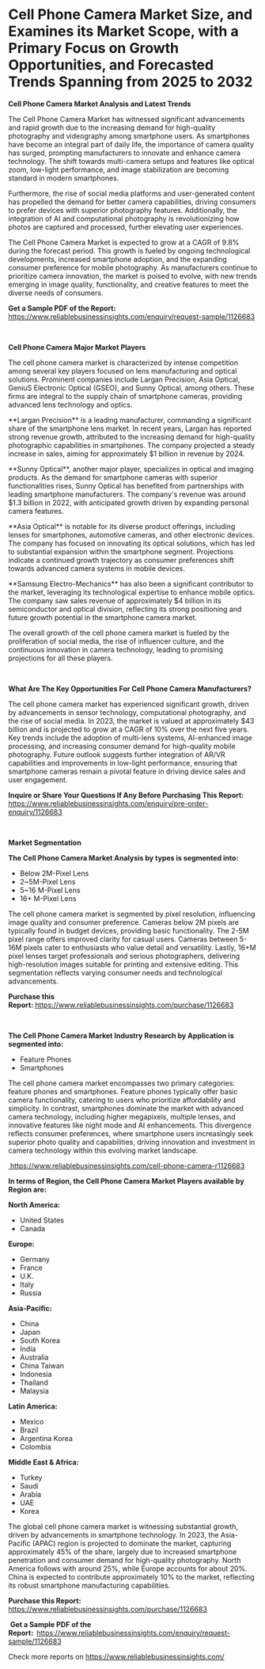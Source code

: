 <p><h1>Cell Phone Camera Market Size, and Examines its Market Scope, with a Primary Focus on Growth Opportunities, and Forecasted Trends Spanning from 2025 to 2032</h1></p><p><strong>Cell Phone Camera Market Analysis and Latest Trends</strong></p>
<p><p>The Cell Phone Camera Market has witnessed significant advancements and rapid growth due to the increasing demand for high-quality photography and videography among smartphone users. As smartphones have become an integral part of daily life, the importance of camera quality has surged, prompting manufacturers to innovate and enhance camera technology. The shift towards multi-camera setups and features like optical zoom, low-light performance, and image stabilization are becoming standard in modern smartphones.</p><p>Furthermore, the rise of social media platforms and user-generated content has propelled the demand for better camera capabilities, driving consumers to prefer devices with superior photography features. Additionally, the integration of AI and computational photography is revolutionizing how photos are captured and processed, further elevating user experiences.</p><p>The Cell Phone Camera Market is expected to grow at a CAGR of 9.8% during the forecast period. This growth is fueled by ongoing technological developments, increased smartphone adoption, and the expanding consumer preference for mobile photography. As manufacturers continue to prioritize camera innovation, the market is poised to evolve, with new trends emerging in image quality, functionality, and creative features to meet the diverse needs of consumers.</p></p>
<p><strong>Get a Sample PDF of the Report:&nbsp;</strong> <a href="https://www.reliablebusinessinsights.com/enquiry/request-sample/1126683?utm_campaign=2201&utm_medium=2&utm_source=Github&utm_content=ia&utm_term=10022025&utm_id=cell-phone-camera">https://www.reliablebusinessinsights.com/enquiry/request-sample/1126683</a></p>
<p>&nbsp;</p>
<p><strong>Cell Phone Camera Major Market Players</strong></p>
<p><p>The cell phone camera market is characterized by intense competition among several key players focused on lens manufacturing and optical solutions. Prominent companies include Largan Precision, Asia Optical, GeniuS Electronic Optical (GSEO), and Sunny Optical, among others. These firms are integral to the supply chain of smartphone cameras, providing advanced lens technology and optics.</p><p>**Largan Precision** is a leading manufacturer, commanding a significant share of the smartphone lens market. In recent years, Largan has reported strong revenue growth, attributed to the increasing demand for high-quality photographic capabilities in smartphones. The company projected a steady increase in sales, aiming for approximately $1 billion in revenue by 2024.</p><p>**Sunny Optical**, another major player, specializes in optical and imaging products. As the demand for smartphone cameras with superior functionalities rises, Sunny Optical has benefited from partnerships with leading smartphone manufacturers. The company's revenue was around $1.3 billion in 2022, with anticipated growth driven by expanding personal camera features.</p><p>**Asia Optical** is notable for its diverse product offerings, including lenses for smartphones, automotive cameras, and other electronic devices. The company has focused on innovating its optical solutions, which has led to substantial expansion within the smartphone segment. Projections indicate a continued growth trajectory as consumer preferences shift towards advanced camera systems in mobile devices.</p><p>**Samsung Electro-Mechanics** has also been a significant contributor to the market, leveraging its technological expertise to enhance mobile optics. The company saw sales revenue of approximately $4 billion in its semiconductor and optical division, reflecting its strong positioning and future growth potential in the smartphone camera market.</p><p>The overall growth of the cell phone camera market is fueled by the proliferation of social media, the rise of influencer culture, and the continuous innovation in camera technology, leading to promising projections for all these players.</p></p>
<p>&nbsp;</p>
<p><strong>What Are The Key Opportunities For Cell Phone Camera Manufacturers?</strong></p>
<p><p>The cell phone camera market has experienced significant growth, driven by advancements in sensor technology, computational photography, and the rise of social media. In 2023, the market is valued at approximately $43 billion and is projected to grow at a CAGR of 10% over the next five years. Key trends include the adoption of multi-lens systems, AI-enhanced image processing, and increasing consumer demand for high-quality mobile photography. Future outlook suggests further integration of AR/VR capabilities and improvements in low-light performance, ensuring that smartphone cameras remain a pivotal feature in driving device sales and user engagement.</p></p>
<p><strong>Inquire or Share Your Questions If Any Before Purchasing This Report:</strong> <a href="https://www.reliablebusinessinsights.com/enquiry/pre-order-enquiry/1126683?utm_campaign=2201&utm_medium=2&utm_source=Github&utm_content=ia&utm_term=10022025&utm_id=cell-phone-camera">https://www.reliablebusinessinsights.com/enquiry/pre-order-enquiry/1126683</a></p>
<p>&nbsp;</p>
<p><strong>Market Segmentation</strong></p>
<p><strong>The Cell Phone Camera Market Analysis by types is segmented into:</strong></p>
<p><ul><li>Below 2M-Pixel Lens</li><li>2~5M-Pixel Lens</li><li>5~16 M-Pixel Lens</li><li>16+ M-Pixel Lens</li></ul></p>
<p><p>The cell phone camera market is segmented by pixel resolution, influencing image quality and consumer preference. Cameras below 2M pixels are typically found in budget devices, providing basic functionality. The 2-5M pixel range offers improved clarity for casual users. Cameras between 5-16M pixels cater to enthusiasts who value detail and versatility. Lastly, 16+M pixel lenses target professionals and serious photographers, delivering high-resolution images suitable for printing and extensive editing. This segmentation reflects varying consumer needs and technological advancements.</p></p>
<p><strong>Purchase this Report:&nbsp;</strong><a href="https://www.reliablebusinessinsights.com/purchase/1126683?utm_campaign=2201&utm_medium=2&utm_source=Github&utm_content=ia&utm_term=10022025&utm_id=cell-phone-camera">https://www.reliablebusinessinsights.com/purchase/1126683</a></p>
<p>&nbsp;</p>
<p><strong>The Cell Phone Camera Market Industry Research by Application is segmented into:</strong></p>
<p><ul><li>Feature Phones</li><li>Smartphones</li></ul></p>
<p><p>The cell phone camera market encompasses two primary categories: feature phones and smartphones. Feature phones typically offer basic camera functionality, catering to users who prioritize affordability and simplicity. In contrast, smartphones dominate the market with advanced camera technology, including higher megapixels, multiple lenses, and innovative features like night mode and AI enhancements. This divergence reflects consumer preferences, where smartphone users increasingly seek superior photo quality and capabilities, driving innovation and investment in camera technology within this evolving market landscape.</p></p>
<p><a href="https://www.reliablebusinessinsights.com/cell-phone-camera-r1126683?utm_campaign=2201&utm_medium=2&utm_source=Github&utm_content=ia&utm_term=10022025&utm_id=cell-phone-camera">&nbsp;https://www.reliablebusinessinsights.com/cell-phone-camera-r1126683</a></p>
<p><strong>In terms of Region, the Cell Phone Camera Market Players available by Region are:</strong></p>
<p>
    <p> <strong> North America: </strong>
        <ul>
            <li>United States</li>
            <li>Canada</li>
        </ul>
        </p> 
    <p> <strong> Europe: </strong>
        <ul>
            <li>Germany</li>
            <li>France</li>
            <li>U.K.</li>
            <li>Italy</li>
            <li>Russia</li>
        </ul>
        </p> 
    <p> <strong> Asia-Pacific: </strong>
        <ul>
            <li>China</li>
            <li>Japan</li>
            <li>South Korea</li>
            <li>India</li>
            <li>Australia</li>
            <li>China Taiwan</li>
            <li>Indonesia</li>
            <li>Thailand</li>
            <li>Malaysia</li>
        </ul>
        </p> 
    <p> <strong> Latin America: </strong>
        <ul>
            <li>Mexico</li>
            <li>Brazil</li>
            <li>Argentina Korea</li>
            <li>Colombia</li>
        </ul>
        </p> 
    <p> <strong> Middle East & Africa: </strong>
        <ul>
            <li>Turkey</li>
            <li>Saudi</li>
            <li>Arabia</li>
            <li>UAE</li>
            <li>Korea</li>
        </ul>
    </p>
    </p>
<p><p>The global cell phone camera market is witnessing substantial growth, driven by advancements in smartphone technology. In 2023, the Asia-Pacific (APAC) region is projected to dominate the market, capturing approximately 45% of the share, largely due to increased smartphone penetration and consumer demand for high-quality photography. North America follows with around 25%, while Europe accounts for about 20%. China is expected to contribute approximately 10% to the market, reflecting its robust smartphone manufacturing capabilities.</p></p>
<p><strong>Purchase this Report: </strong><a href="https://www.reliablebusinessinsights.com/purchase/1126683?utm_campaign=2201&utm_medium=2&utm_source=Github&utm_content=ia&utm_term=10022025&utm_id=cell-phone-camera">https://www.reliablebusinessinsights.com/purchase/1126683</a></p>
<p>&nbsp;<strong>Get a Sample PDF of the Report:&nbsp;&nbsp;</strong><a href="https://www.reliablebusinessinsights.com/enquiry/request-sample/1126683?utm_campaign=2201&utm_medium=2&utm_source=Github&utm_content=ia&utm_term=10022025&utm_id=cell-phone-camera">https://www.reliablebusinessinsights.com/enquiry/request-sample/1126683</a></p>
<p><strong></strong></p>
<p>Check more reports on <a href="https://www.reliablebusinessinsights.com/?utm_campaign=2201&utm_medium=2&utm_source=Github&utm_content=ia&utm_term=10022025&utm_id=cell-phone-camera">https://www.reliablebusinessinsights.com/</a></p>